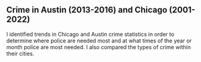 ## Crime in Austin (2013-2016) and Chicago (2001-2022)
I identified trends in Chicago and Austin crime statistics in order to determine where police are needed most and at what times of the year or month police are most needed. I also compared the types of crime within their cities.
